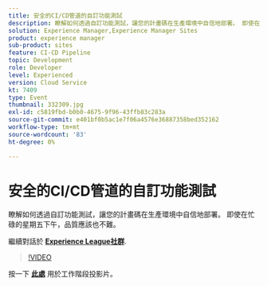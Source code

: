 ```yaml
---
title: 安全的CI/CD管道的自訂功能測試
description: 瞭解如何透過自訂功能測試，讓您的計畫碼在生產環境中自信地部署。 即使在忙碌的星期五下午，品質應該也不難。
solution: Experience Manager,Experience Manager Sites
product: experience manager
sub-product: sites
feature: CI-CD Pipeline
topic: Development
role: Developer
level: Experienced
version: Cloud Service
kt: 7409
type: Event
thumbnail: 332309.jpg
exl-id: c5819fbd-b0b0-4675-9f96-43ffb83c283a
source-git-commit: e401bf0b5ac1e7f06a4576e36887358bed352162
workflow-type: tm+mt
source-wordcount: '83'
ht-degree: 0%

---
```


# 安全的CI/CD管道的自訂功能測試

瞭解如何透過自訂功能測試，讓您的計畫碼在生產環境中自信地部署。 即使在忙碌的星期五下午，品質應該也不難。

繼續對話於 **[Experience League社群](https://adobe.ly/36Yd3v6)**.

>[!VIDEO](https://video.tv.adobe.com/v/332309/?quality=12&learn=on&hidetitle=true)

按一下 **[此處](/help/adobe-developers-live/assets/custom-functional-tests-cicd.pdf)** 用於工作階段投影片。
